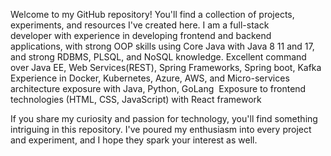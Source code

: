 Welcome to my GitHub repository! You'll find a collection of projects, experiments, and resources I've created here. I am a full-stack developer with experience in developing frontend and backend applications, with strong OOP skills using Core Java with Java 8 11 and 17, and strong RDBMS, PLSQL, and NoSQL knowledge. Excellent command over Java EE, Web Services(REST), Spring Frameworks, Spring boot, Kafka
Experience in Docker, Kubernetes, Azure, AWS, and Micro-services architecture exposure with Java, Python, GoLang 
Exposure to frontend technologies (HTML, CSS, JavaScript) with React framework 

If you share my curiosity and passion for technology, you'll find something intriguing in this repository. I've poured my enthusiasm into every project and experiment, and I hope they spark your interest as well.
<!---
digzpatil/digzpatil is a ✨ special ✨ repository because its `README.md` (this file) appears on your GitHub profile.
You can click the Preview link to take a look at your changes.
--->
